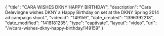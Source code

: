 {
    "title": "CARA WISHES DKNY HAPPY BIRTHDAY",
    "description": "Cara Delevingne wishes DKNY a Happy Birthday on set at the DKNY Spring 2014 ad campaign shoot.",
    "videoid": "149159",
    "date_created": "1396392218",
    "date_modified": "1418181235",
    "type": "captivate",
    "layout": "video",
    "url": "\/v\/cara-wishes-dkny-happy-birthday\/149159"
}